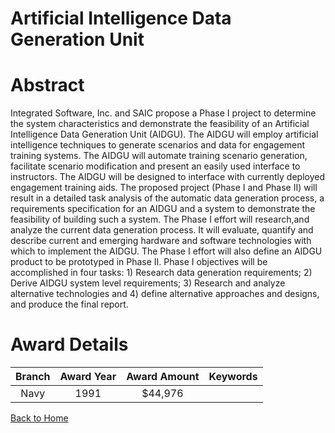
Artificial Intelligence Data Generation Unit
============================================

# Abstract


Integrated Software, Inc. and SAIC propose a Phase I project to determine the system characteristics and demonstrate the feasibility of an Artificial Intelligence Data Generation Unit (AIDGU). The AIDGU will employ artificial intelligence techniques to generate scenarios and data for engagement training systems. The AIDGU will automate training scenario generation, facilitate scenario modification and present an easily used interface to instructors. The AIDGU will be designed to interface with currently deployed engagement training aids. The proposed project (Phase I and Phase II) will result in a detailed task analysis of the automatic data generation process, a requirements specification for an AIDGU and a system to demonstrate the feasibility of building such a system. The Phase I effort will research,and analyze the current data generation process. It will evaluate, quantify and describe current and emerging hardware and software technologies with which to implement the AIDGU. The Phase I effort will also define an AIDGU product to be prototyped in Phase II. Phase I objectives will be accomplished in four tasks: 1) Research data generation requirements; 2) Derive AIDGU system level requirements; 3) Research and analyze alternative technologies and 4) define alternative approaches and designs, and produce the final report.  

# Award Details

|Branch|Award Year|Award Amount|Keywords|
| :---: | :---: | :---: | :---: |
|Navy|1991|$44,976||
  
  


[Back to Home](https://github.com/chrischow/dod_sbir_awards#697)
